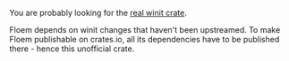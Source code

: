 You are probably looking for the [real winit crate](https://crates.io/crates/winit).

Floem depends on winit changes that haven't been upstreamed. To make Floem publishable on crates.io, all its dependencies have to be published there - hence this unofficial crate.
